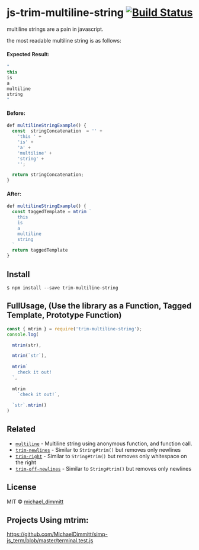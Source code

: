 # js-trim-multiline-string [![Build Status](https://travis-ci.org/sindresorhus/trim-left.svg?branch=master)](https://travis-ci.org/sindresorhus/trim-left)

multiline strings are a pain in javascript.

the most readable multiline string is as follows: 

#### Expected Result:
```javascript
"
this 
is 
a
multiline
string
"
```

#### Before:

```javascript
def multilineStringExample() {
  const  stringConcatenation  = '' +
    'this ' +
    'is' +
    'a' +
    'multiline' +
    'string' +
    '';

  return stringConcatenation;  
}
```

#### After:

```javascript
def multilineStringExample() {
  const taggedTemplate = mtrim ` 
    this 
    is 
    a
    multiline
    string
  `
  return taggedTemplate
}
```

## Install

```
$ npm install --save trim-multiline-string
```

## FullUsage, (Use the library as a Function, Tagged Template, Prototype Function)

```js
const { mtrim } = require('trim-multiline-string');
console.log(

  mtrim(str),

  mtrim(`str`),
  
  mtrim`
    check it out!
  `,
  
  mtrim
    `check it out!`,
  
  `str`.mtrim()
)

```

## Related
- [`multiline`](https://github.com/sindresorhus/multiline) - Multiline string using anonymous function, and function call.
- [`trim-newlines`](https://github.com/sindresorhus/trim-newlines) - Similar to `String#trim()` but removes only newlines
- [`trim-right`](https://github.com/sindresorhus/trim-right) - Similar to `String#trim()` but removes only whitespace on the right
- [`trim-off-newlines`](https://github.com/stevemao/trim-off-newlines) - Similar to `String#trim()` but removes only newlines


## License

MIT © [michael_dimmitt](https://michaeldimmitt.github.io/michaeldimmitt/)

## Projects Using mtrim:
https://github.com/MichaelDimmitt/simp-js_term/blob/master/terminal.test.js
